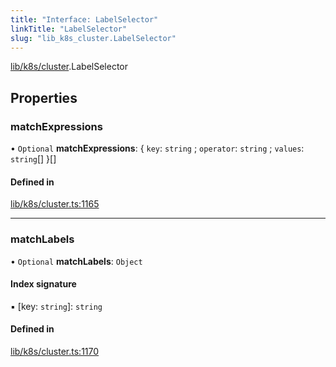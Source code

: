 ```yaml
---
title: "Interface: LabelSelector"
linkTitle: "LabelSelector"
slug: "lib_k8s_cluster.LabelSelector"
---
```


[lib/k8s/cluster](../modules/lib_k8s_cluster.md).LabelSelector

## Properties

### matchExpressions

• `Optional` **matchExpressions**: { `key`: `string` ; `operator`: `string` ; `values`: `string`[]  }[]

#### Defined in

[lib/k8s/cluster.ts:1165](https://github.com/headlamp-k8s/headlamp/blob/b0236780/frontend/src/lib/k8s/cluster.ts#L1165)

___

### matchLabels

• `Optional` **matchLabels**: `Object`

#### Index signature

▪ [key: `string`]: `string`

#### Defined in

[lib/k8s/cluster.ts:1170](https://github.com/headlamp-k8s/headlamp/blob/b0236780/frontend/src/lib/k8s/cluster.ts#L1170)
